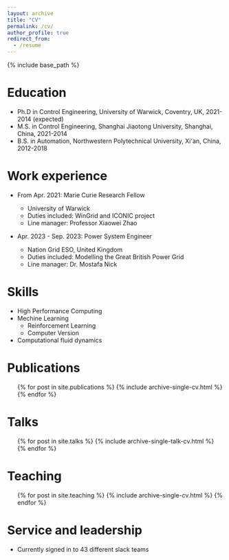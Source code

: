 ```yaml
---
layout: archive
title: "CV"
permalink: /cv/
author_profile: true
redirect_from:
  - /resume
---
```


{% include base_path %}

Education
======
* Ph.D in Control Engineering, University of Warwick, Coventry, UK, 2021-2014 (expected)
* M.S. in Control Engineering, Shanghai Jiaotong University, Shanghai, China, 2021-2014 
* B.S. in Automation, Northwestern Polytechnical University, Xi'an, China, 2012-2018

Work experience
======
* From Apr. 2021: Marie Curie Research Fellow
  * University of Warwick
  * Duties included: WinGrid and ICONIC project
  * Line manager: Professor Xiaowei Zhao

* Apr. 2023 - Sep. 2023: Power System Engineer
  * Nation Grid ESO, United Kingdom
  * Duties included: Modelling the Great British Power Grid
  * Line manager: Dr. Mostafa Nick
  
Skills
======
* High Performance Computing
* Mechine Learning
  * Reinforcement Learning
  * Computer Version
* Computational fluid dynamics

Publications
======
  <ul>{% for post in site.publications %}
    {% include archive-single-cv.html %}
  {% endfor %}</ul>
  
Talks
======
  <ul>{% for post in site.talks %}
    {% include archive-single-talk-cv.html %}
  {% endfor %}</ul>
  
Teaching
======
  <ul>{% for post in site.teaching %}
    {% include archive-single-cv.html %}
  {% endfor %}</ul>
  
Service and leadership
======
* Currently signed in to 43 different slack teams
